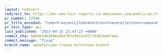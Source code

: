 ```yaml
---
layout: redirect
redirect_to: https://a8c-woo-test-reports.s3.amazonaws.com/public/pr/37948/api/index.html
pr_number: 37948
pr_title_encoded: "Code+Freeze+CLI%3A+Add+branch+and+milestone+commands+to+Code+Freeze+action"
pr_test_type: api
last_published: "2023-04-25 23:47:23 +0000"
commit_sha: 0ab9e3d65946a94e767e5822e927c6365ee8fa4a
commit_message: "fixup"
branch_name: update/code-freeze-milestone-branch
---
```

